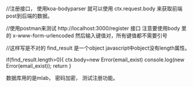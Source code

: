 //注册接口，
使用koa-bodyparser 就可以使用 ctx.request.body 来获取前端post到后端的数据。

//使用postman来测试 http://localhost:3000/register 接口
注意要使用body 里的 x-www-form-urlencoded  然后输入键值对，所有键值都不需要引号


//这样写是不对的
find_result 是一个object javascript中object没有length属性。

if(find_result.length>0){
    ctx.body=new Error(email_exist)
    console.log(new Error(email_exist));
    return
}


数据库用的是mlab，
密码加密，
测试注册功能。